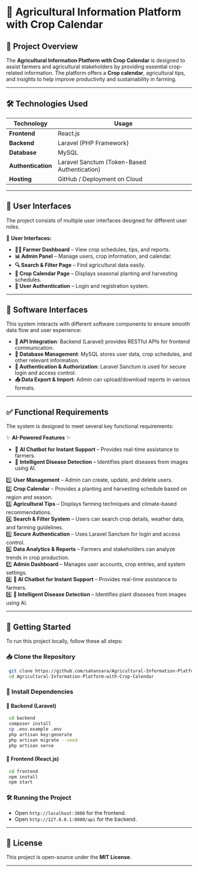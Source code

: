 # 🌾 Agricultural Information Platform with Crop Calendar

## 📌 Project Overview
The **Agricultural Information Platform with Crop Calendar** is designed to assist farmers and agricultural stakeholders by providing essential crop-related information. 
The platform offers a **Crop calendar**, agricultural tips, and insights to help improve productivity and sustainability in farming.

---

## 🛠️ Technologies Used

| **Technology**  | **Usage**  |
|----------------|-----------|
| **Frontend**  | React.js  |
| **Backend**   | Laravel (PHP Framework) |
| **Database**  | MySQL |
| **Authentication** | Laravel Sanctum (Token-Based Authentication) |
| **Hosting**  | GitHub / Deployment on Cloud |

---

## 🎨 User Interfaces
The project consists of multiple user interfaces designed for different user roles. 

👤 **User Interfaces:**
- **👩‍🌾 Farmer Dashboard** – View crop schedules, tips, and reports.
- **📊 Admin Panel** – Manage users, crop information, and calendar.
- **🔍 Search & Filter Page** – Find agricultural data easily.
- **📅 Crop Calendar Page** – Displays seasonal planting and harvesting schedules.
- **👥 User Authentication** – Login and registration system.

---

## 🔌 Software Interfaces 
This system interacts with different software components to ensure smooth data flow and user experience:

- **🔗 API Integration**: Backend (Laravel) provides RESTful APIs for frontend communication.
- **💾 Database Management**: MySQL stores user data, crop schedules, and other relevant information.
- **🔑 Authentication & Authorization**: Laravel Sanctum is used for secure login and access control.
- **📤 Data Export & Import**: Admin can upload/download reports in various formats.

---

## ✅ Functional Requirements 
The system is designed to meet several key functional requirements:

✨ **AI-Powered Features** ✨
- 🤖 **AI Chatbot for Instant Support** – Provides real-time assistance to farmers.
- 🦠 **Intelligent Disease Detection** – Identifies plant diseases from images using AI.


1️⃣ **User Management** – Admin can create, update, and delete users. <br>
2️⃣ **Crop Calendar** – Provides a planting and harvesting schedule based on region and season.<br>
3️⃣ **Agricultural Tips** – Displays farming techniques and climate-based recommendations.<br>
4️⃣ **Search & Filter System** – Users can search crop details, weather data, and farming guidelines.<br>
5️⃣ **Secure Authentication** – Uses Laravel Sanctum for login and access control.<br>
6️⃣ **Data Analytics & Reports** – Farmers and stakeholders can analyze trends in crop production.<br>
7️⃣ **Admin Dashboard** – Manages user accounts, crop entries, and system settings.<br>
8️⃣ **🤖 AI Chatbot for Instant Support** – Provides real-time assistance to farmers.<br>
9️⃣ **🦠 Intelligent Disease Detection** – Identifies plant diseases from images using AI.<br>

---

## 🚀 Getting Started
To run this project locally, follow these all steps:

### 📥 Clone the Repository
```sh
 git clone https://github.com/sahansara/Agricultural-Information-Platform-with-Crop-Calendar.git
 cd Agricultural-Information-Platform-with-Crop-Calendar
```

### 🔧 Install Dependencies
#### 📌 Backend (Laravel)
```sh
 cd backend
 composer install
 cp .env.example .env
 php artisan key:generate
 php artisan migrate --seed
 php artisan serve
```

#### 📌 Frontend (React.js)
```sh
 cd frontend
 npm install
 npm start
```

### 🛠️ Running the Project
- Open `http://localhost:3000` for the frontend.
- Open `http://127.0.0.1:8000/api` for the backend.

---

## 📜 License
This project is open-source under the **MIT License**.

---


